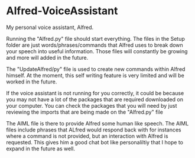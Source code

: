 # Alfred-VoiceAssistant
My personal voice assistant, Alfred. 

Running the "Alfred.py" file should start everything.
 The files in the Setup folder are just words/phrases/commands that Alfred uses to break down your speech into useful information. 
 Those files will constantly be growing and more will added in the future. 

The "UpdateAlfred/py" file is used to create new commands within Alfred himself. 
 At the moment, this self writing feature is very limited and will be worked in the future. 
 
If the voice assistant is not running for you correctly, it could be because you may not have a lot of the packages that are required downloaded on your computer. 
 You can check the packages that you will need by just reviewing the imports that are being made on the "Alfred.py" file 
 
The AIML file is there to provide Alfred some human like speech. The AIML files include phrases that ALfred would respond back with for instances where a command is not provided, but an interaction with Alfred is requested. 
 This gives him a good chat bot like personaliltiy that I hope to expand in the future as well. 

